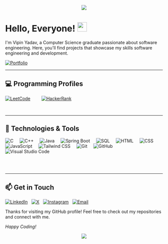 <p align="center">
  <img src="https://capsule-render.vercel.app/api?type=waving&color=gradient&text=&height=100&section=header"/>
</p>


<h1 align="left">
  Hello, Everyone! <img src="https://raw.githubusercontent.com/MartinHeinz/MartinHeinz/master/wave.gif" width="30px" height="30px" />
</h1>

<!--
![Profile Views](https://komarev.com/ghpvc/?username=ivipinyadav14&color=blue)
-->

<p>
  I'm Vipin Yadav, a Computer Science graduate passionate about software engineering. Here, you'll find projects that showcase my skills software engineering and development.
</p>

[![Portfolio](https://img.shields.io/badge/-Portfolio_Website-24292e?style=flat-square&logo=githubpages&logoColor=white)](https://vipinyadav.vercel.app)


---

<!--
## 🌐 Web Development Skills

- ![HTML5](https://img.shields.io/badge/-E34F26?&logo=html5&logoColor=white) **HTML**: Crafting well-structured web pages.
- ![CSS3](https://img.shields.io/badge/-1572B6?style=flat&logo=css3&logoColor=white) **CSS**: Styling with standard CSS and Tailwind CSS for utility-first design.
- ![JavaScript](https://img.shields.io/badge/-F7DF1E?style=flat&logo=javascript&logoColor=black) **JavaScript**: Adding interactivity to web pages.
- ![React](https://img.shields.io/badge/-20232A?style=flat&logo=react&logoColor=61DAFB) **React**: Building dynamic and responsive user interfaces.
- ![Tailwind CSS](https://img.shields.io/badge/-38B2AC?style=flat&logo=tailwind-css&logoColor=white) **Tailwind CSS**: Utility-first CSS framework for rapid UI development.

---
-->

## 💻 Programming Profiles

[![LeetCode](https://img.shields.io/badge/-LeetCode-FFA116?style=flat&logo=leetcode&logoColor=black)](https://leetcode.com/u/ivipinyadav14/) 
&nbsp; &nbsp; &nbsp; &nbsp;
[![HackerRank](https://img.shields.io/badge/-HackerRank-2EC866?style=flat&logo=hackerrank&logoColor=white)](https://www.hackerrank.com/profile/ivipinyadav14)

<br>

---

## 🔧 Technologies & Tools

![C](https://img.shields.io/badge/-C-00599C?style=flat&logo=c&logoColor=white) &nbsp; &nbsp;
![C++](https://img.shields.io/badge/-C++-00599C?style=flat&logo=cplusplus&logoColor=white) &nbsp; &nbsp;
![Java](https://img.shields.io/badge/Java-ED8B00?style=flat&logo=openjdk&logoColor=white) &nbsp; &nbsp;
![Spring Boot](https://img.shields.io/badge/SpringBoot-6DB33F?style=flat&logo=Spring&logoColor=white) &nbsp; &nbsp;
![SQL](https://img.shields.io/badge/-SQL-000?&logo=MySQL&logoColor=4479A1) &nbsp; &nbsp;
![HTML](https://img.shields.io/badge/-HTML-E34F26?style=flat&logo=html5&logoColor=white) &nbsp; &nbsp;
![CSS](https://img.shields.io/badge/-CSS-1572B6?style=flat&logo=css3&logoColor=white) &nbsp; &nbsp;
![JavaScript](https://img.shields.io/badge/-JavaScript-F7DF1E?style=flat&logo=javascript&logoColor=black) &nbsp; &nbsp;
![Tailwind CSS](https://img.shields.io/badge/-Tailwind_CSS-38B2AC?style=flat&logo=tailwind-css&logoColor=white) &nbsp; &nbsp;
![Git](https://img.shields.io/badge/-Git-F05032?style=flat&logo=git&logoColor=white) &nbsp; &nbsp;
![GitHub](https://img.shields.io/badge/-GitHub-181717?style=flat&logo=github&logoColor=white) &nbsp; &nbsp;
![Visual Studio Code](https://img.shields.io/badge/-VS_Code-007ACC?style=flat&logo=visual-studio-code&logoColor=white)
<!-- ![React](https://img.shields.io/badge/-React-20232A?style=flat&logo=react&logoColor=61DAFB) &nbsp; &nbsp; -->
<br> <br>

--- 


## 📫 Get in Touch

[![LinkedIn](https://img.shields.io/badge/-LinkedIn-0077B5?style=flat-square&logo=linkedin&logoColor=white)](https://www.linkedin.com/in/ivipinyadav14) &nbsp;
[![X](https://img.shields.io/badge/-X.com-1DA1F2?style=flat-square&logo=x&logoColor=white)](https://x.com/vipinyadav_14) &nbsp;
[![Instagram](https://img.shields.io/badge/-Instagram-E4405F?style=flat-square&logo=instagram&logoColor=white)](https://www.instagram.com/vipinyadav_14) &nbsp;
[![Email](https://img.shields.io/badge/-vipinyadav.work@gmail.com-D14836?style=flat-square&logo=gmail&logoColor=white)](mailto:vipinyadav.work@gmail.com) &nbsp;


Thanks for visiting my GitHub profile! Feel free to check out my repositories and connect with me.

*Happy Coding!*

<p align="center">
  <img src="https://capsule-render.vercel.app/api?type=waving&color=gradient&height=100&section=footer"/>
</p>
